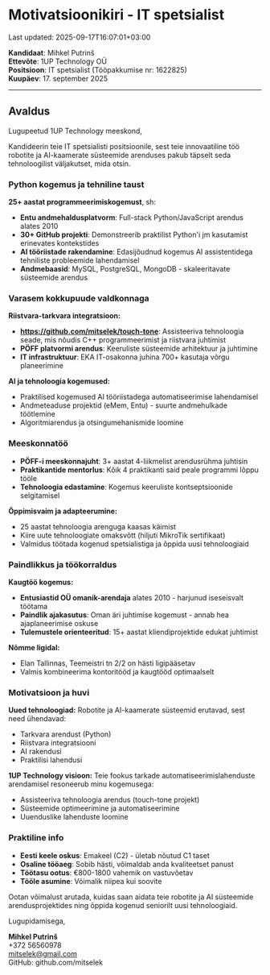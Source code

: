 # Motivatsioonikiri - IT spetsialist

Last updated: 2025-09-17T16:07:01+03:00

**Kandidaat**: Mihkel Putrinš  
**Ettevõte**: 1UP Technology OÜ  
**Positsioon**: IT spetsialist (Tööpakkumise nr: 1622825)  
**Kuupäev**: 17. september 2025

---

## Avaldus

Lugupeetud 1UP Technology meeskond,

Kandideerin teie IT spetsialisti positsioonile, sest teie innovaatiline töö robotite ja AI-kaamerate süsteemide arenduses pakub täpselt seda tehnoloogilist väljakutset, mida otsin.

### Python kogemus ja tehniline taust

**25+ aastat programmeerimiskogemust**, sh:

- **Entu andmehaldusplatvorm**: Full-stack Python/JavaScript arendus alates 2010
- **30+ GitHub projekti**: Demonstreerib praktilist Python'i jm kasutamist erinevates kontekstides
- **AI tööriistade rakendamine**: Edasijõudnud kogemus AI assistentidega tehniliste probleemide lahendamisel
- **Andmebaasid**: MySQL, PostgreSQL, MongoDB - skaleeritavate süsteemide arendus

### Varasem kokkupuude valdkonnaga

**Riistvara-tarkvara integratsioon:**

- **<https://github.com/mitselek/touch-tone>**: Assisteeriva tehnoloogia seade, mis nõudis C++ programmeerimist ja riistvara juhtimist
- **PÖFF platvormi arendus**: Keeruliste süsteemide arhitektuur ja juhtimine
- **IT infrastruktuur**: EKA IT-osakonna juhina 700+ kasutaja võrgu planeerimine

**AI ja tehnoloogia kogemused:**

- Praktilised kogemused AI tööriistadega automatiseerimise lahendamisel
- Andmeteaduse projektid (eMem, Entu) - suurte andmehulkade töötlemine
- Algoritmiarendus ja otsingumehanismide loomine

### Meeskonnatöö

- **PÖFF-i meeskonnajuht**: 3+ aastat 4-liikmelist arendusrühma juhtisin
- **Praktikantide mentorlus**: Kõik 4 praktikanti said peale programmi lõppu tööle
- **Tehnoloogia edastamine**: Kogemus keeruliste kontseptsioonide selgitamisel

**Õppimisvaim ja adapteerumine:**

- 25 aastat tehnoloogia arenguga kaasas käimist
- Kiire uute tehnoloogiate omaksvõtt (hiljuti MikroTik sertifikaat)
- Valmidus töötada kogenud spetsialistiga ja õppida uusi tehnoloogiaid

### Paindlikkus ja töökorraldus

**Kaugtöö kogemus:**

- **Entusiastid OÜ omanik-arendaja** alates 2010 - harjunud iseseisvalt töötama
- **Paindlik ajakasutus**: Oman äri juhtimise kogemust - annab hea ajaplaneerimise oskuse
- **Tulemustele orienteeritud**: 15+ aastat kliendiprojektide edukat juhtimist

**Nõmme ligidal:**

- Elan Tallinnas, Teemeistri tn 2/2 on hästi ligipääsetav
- Valmis kombineerima kontoritööd ja kaugtööd optimaalselt

### Motivatsioon ja huvi

**Uued tehnoloogiad:**
Robotite ja AI-kaamerate süsteemid erutavad, sest need ühendavad:

- Tarkvara arendust (Python)
- Riistvara integratsiooni
- AI rakendusi
- Praktilisi lahendusi

**1UP Technology visioon:**
Teie fookus tarkade automatiseerimislahenduste arendamisel resoneerub minu kogemusega:

- Assisteeriva tehnoloogia arendus (touch-tone projekt)
- Süsteemide optimeerimine ja automatiseerimine
- Uuenduslike lahenduste loomine

### Praktiline info

- **Eesti keele oskus**: Emakeel (C2) - ületab nõutud C1 taset
- **Osaline tööaeg**: Sobib hästi, võimaldab anda kvaliteetset panust
- **Töötasu ootus**: €800-1800 vahemik on vastuvõetav
- **Tööle asumine**: Võimalik niipea kui soovite

Ootan võimalust arutada, kuidas saan aidata teie robotite ja AI süsteemide arendusprojektides ning õppida kogenud seniorilt uusi tehnoloogiaid.

Lugupidamisega,

**Mihkel Putrinš**  
+372 56560978  
<mitselek@gmail.com>  
GitHub: github.com/mitselek
